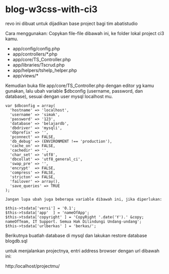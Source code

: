 # blog-w3css-with-ci3
revo ini dibuat untuk dijadikan base project bagi tim abatistudio 

Cara menggunakan:
  Copykan file-file dibawah ini, ke folder lokal project ci3 kamu.
  - app/config/config.php
  - app/controllers/*.php
  - app/core/TS_Controller.php
  - app/libraries/Tscrud.php
  - app/helpers/tshelp_helper.php
  - app/views/*

  Kemudian buka file app/core/TS_Controller.php dengan editor yg kamu gunakan, 
  lalu ubah variable $dbconfig (username, password, dan database), sesuai dengan user mysql localhost mu. 
  
    
    
    var $dbconfig = array(
      'hostname' => 'localhost',
      'username' => 'simak',
      'password' => '123',
      'database' => 'belajardb',
      'dbdriver' => 'mysqli',
      'dbprefix' => '',
      'pconnect' => FALSE,
      'db_debug' => (ENVIRONMENT !== 'production'),
      'cache_on' => FALSE,
      'cachedir' => '',
      'char_set' => 'utf8',
      'dbcollat' => 'utf8_general_ci',
      'swap_pre' => '',
      'encrypt'  => FALSE,
      'compress' => FALSE,
      'stricton' => FALSE,
      'failover' => array(),
      'save_queries' => TRUE
    );
    
    Jangan lupa ubah juga beberapa variable dibawah ini, jika diperlukan:
  
    $this->tsdata['versi'] = '0.1';
    $this->tsdata['app'  ] = 'nameOfApp';
    $this->tsdata['copyright' ] = 'CopyRight '.date('Y').' &copy; nameOfTeam, IT Support. Semua Hak Dilindungi Undang-undang';
    $this->tsdata['urlberkas' ] = 'berkas/';
    
    
   
    

Berikutnya buatlah database di mysql dan lakukan restore database blogdb.sql
    
    
untuk menjalankan projectnya, entri address browser dengan url dibawah ini:

  http:/localhost/projectmu/

